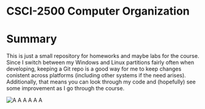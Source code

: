 CSCI-2500 Computer Organization
======
# Summary
This is just a small repository for homeworks and maybe labs for the course. Since I switch between my Windows and Linux partitions fairly often when developing, keeping a Git repo is a good way for me to keep changes conistent across platforms (including other systems if the need arises). Additionally, that means you can look through my code and (hopefully) see some improvement as I go through the course.

![A A A A A A](http://i.imgur.com/hFLkcOu.png "g r a d e s")
